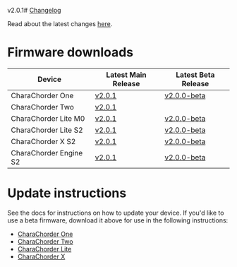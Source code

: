 v2.0.1# [Changelog](CHANGELOG.md)

Read about the latest changes [here](CHANGELOG.md).

# Firmware downloads

| Device | Latest Main Release | Latest Beta Release|
| ----------- | ----------- | ----------- |
| CharaChorder One | [v2.0.1](https://github.com/CharaChorder/CCOS-firmware/raw/main/CharaChorder_One/M0/Main/CCOS_One_M0_v2.0.1/CURRENT.UF2) | [v2.0.0-beta](https://github.com/CharaChorder/CCOS-firmware/raw/main/CharaChorder_One/M0/Beta/CCOS_One_M0_v2.0.0-beta/CURRENT.UF2) |
| CharaChorder Two | [v2.0.1](https://github.com/CharaChorder/CCOS-firmware/raw/main/CharaChorder_Two/S2/Main/CCOS_Two_S2_v2.0.1/CURRENT.UF2) |  |
| CharaChorder Lite M0 | [v2.0.1](https://github.com/CharaChorder/CCOS-firmware/raw/main/CharaChorder_Lite/M0/Main/CCOS_Lite_M0_v2.0.1/CURRENT.UF2) | [v2.0.0-beta](https://github.com/CharaChorder/CCOS-firmware/raw/main/CharaChorder_Lite/M0/Beta/CCOS_Lite_M0_v2.0.0-beta/CURRENT.UF2) |
| CharaChorder Lite S2 | [v2.0.1](https://github.com/CharaChorder/CCOS-firmware/raw/main/CharaChorder_Lite/S2/Main/CCOS_Lite_S2_v2.0.1/CURRENT.UF2) | [v2.0.0-beta](https://github.com/CharaChorder/CCOS-firmware/raw/main/CharaChorder_Lite/S2/Beta/CCOS_Lite_S2_v2.0.0-beta/CURRENT.UF2) |
| CharaChorder X S2 | [v2.0.1](https://github.com/CharaChorder/CCOS-firmware/raw/main/CharaChorder_X/S2/Main/CCOS_X_S2_v2.0.1/CURRENT.UF2) | [v2.0.0-beta](https://github.com/CharaChorder/CCOS-firmware/raw/main/CharaChorder_X/S2/Beta/CCOS_X_S2_v2.0.0-beta/CURRENT.UF2) |
| CharaChorder Engine S2 | [v2.0.1](https://github.com/CharaChorder/CCOS-firmware/raw/main/CharaChorder_Engine/S2/Main/CCOS_Engine_S2_v2.0.1/CURRENT.UF2) | [v2.0.0-beta](https://github.com/CharaChorder/CCOS-firmware/raw/main/CharaChorder_Engine/S2/Beta/CCOS_Engine_S2_v2.0.0-beta/CURRENT.UF2) |

# Update instructions

See the docs for instructions on how to update your device.  If you'd like to use a beta firmware, download it above for use in the following instructions:

- [CharaChorder One](https://docs.charachorder.com/CharaChorder%20One.html#updating-the-firmware)
- [CharaChorder Two](https://docs.charachorder.com/CharaChorder%20One.html#updating-the-firmware)
- [CharaChorder Lite](https://docs.charachorder.com/CharaChorder_Lite.html#updating-the-firmware)
- [CharaChorder X](https://docs.charachorder.com/CharaChorder%20X.html#updating-the-firmware)